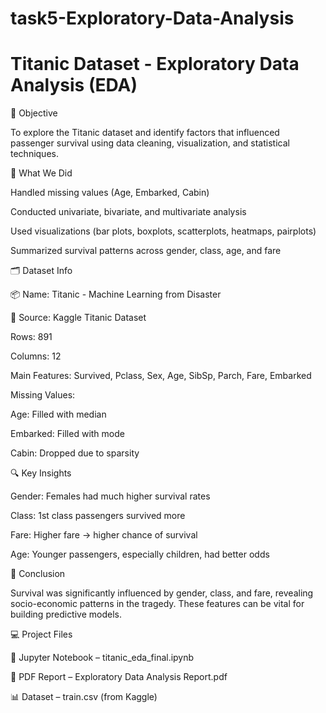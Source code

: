 # task5-Exploratory-Data-Analysis

# Titanic Dataset - Exploratory Data Analysis (EDA)

📌 Objective

To explore the Titanic dataset and identify factors that influenced passenger survival using data cleaning, visualization, and statistical techniques.


🧾 What We Did

Handled missing values (Age, Embarked, Cabin)

Conducted univariate, bivariate, and multivariate analysis

Used visualizations (bar plots, boxplots, scatterplots, heatmaps, pairplots)

Summarized survival patterns across gender, class, age, and fare


🗂️ Dataset Info

📦 Name: Titanic - Machine Learning from Disaster

📁 Source: Kaggle Titanic Dataset

Rows: 891

Columns: 12

Main Features:
Survived, Pclass, Sex, Age, SibSp, Parch, Fare, Embarked

Missing Values:

Age: Filled with median

Embarked: Filled with mode

Cabin: Dropped due to sparsity


🔍 Key Insights

Gender: Females had much higher survival rates

Class: 1st class passengers survived more

Fare: Higher fare → higher chance of survival

Age: Younger passengers, especially children, had better odds


🧠 Conclusion

Survival was significantly influenced by gender, class, and fare, revealing socio-economic patterns in the tragedy. These features can be vital for building predictive models.

💻 Project Files

📓 Jupyter Notebook – titanic_eda_final.ipynb

📄 PDF Report – Exploratory Data Analysis Report.pdf

📊 Dataset – train.csv (from Kaggle)
